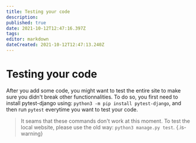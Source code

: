 ```yaml
---
title: Testing your code
description: 
published: true
date: 2021-10-12T12:47:16.397Z
tags: 
editor: markdown
dateCreated: 2021-10-12T12:47:13.240Z
---
```


# Testing your code

After you add some code, you might want to test the entire site to make sure you didn't break other functionnalities. To do so, you first need to install pytest-django using: `python3 -m pip install pytest-django`, and then run `pytest` everytime you want to test your code.

> It seams that these commands don't work at this moment. To test the local website, please use the old way: `python3 manage.py test`.
{.is-warning}